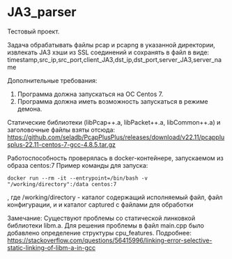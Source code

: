 # JA3_parser
Тестовый проект.

Задача обрабатывать файлы pcap и pcapng в указанной директории, извлекать JA3 хэши из SSL соединений и сохранять в файл в виде:
timestamp,src_ip,src_port,client_JA3,dst_ip,dst_port,server_JA3,server_name

Дополнительные требования: 
1. Программа должна запускаться на ОС Centos 7.
2. Программа должна иметь возможность запускаться в режиме демона.

Статические библиотеки (libPcap++.a, libPacket++.a, libCommon++.a) и заголовочные файлы взяты отсюда:
https://github.com/seladb/PcapPlusPlus/releases/download/v22.11/pcapplusplus-22.11-centos-7-gcc-4.8.5.tar.gz

Работоспособность проверялась в docker-контейнере, запускаемом из образа centos:7
Пример команды для запуска:
```
docker run --rm -it --entrypoint=/bin/bash -v "/working/directory":/data centos:7
```
, где /working/directory - каталог содержащий исполняемый файл, файл конфигурации, и и каталог captured с файлами для обработки


Замечание:
Существуют проблемы со статической линковкой библиотеки libm.a. Для решения проблемы в файл main.cpp было добавлено определение структуры cpu_features.
Подробнее: https://stackoverflow.com/questions/56415996/linking-error-selective-static-linking-of-libm-a-in-gcc
